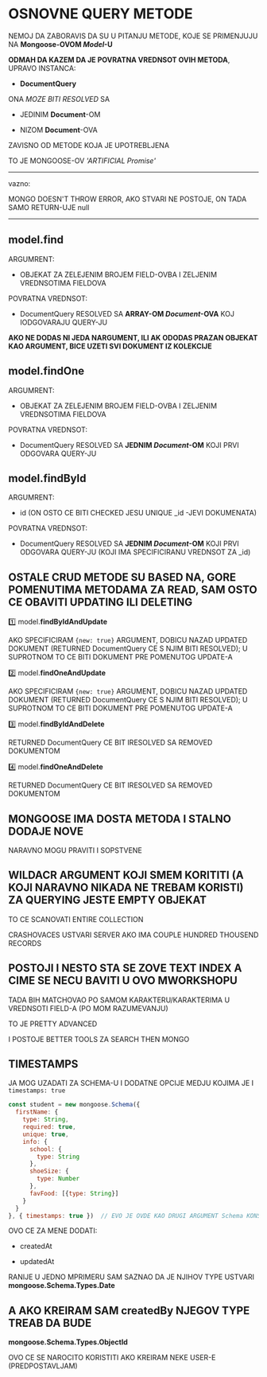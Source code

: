 # OSNOVNE QUERY METODE

NEMOJ DA ZABORAVIS DA SU U PITANJU METODE, KOJE SE PRIMENJUJU NA **Mongoose-OVOM *Model*-U**

**ODMAH DA KAZEM DA JE POVRATNA VREDNSOT OVIH METODA**, UPRAVO INSTANCA:

- **DocumentQuery**

ONA *MOZE BITI RESOLVED* SA

- JEDINIM **Document**-OM

- NIZOM **Document**-OVA

ZAVISNO OD METODE KOJA JE UPOTREBLJENA

TO JE MONGOOSE-OV *'ARTIFICIAL Promise'*

******

vazno:

MONGO DOESN'T THROW ERROR, AKO STVARI NE POSTOJE, ON TADA SAMO RETURN-UJE null

******

## model.find

ARGUMRENT:

- OBJEKAT ZA ZELEJENIM BROJEM FIELD-OVBA I ZELJENIM VREDNSOTIMA FIELDOVA

POVRATNA VREDNSOT:

- DocumentQuery RESOLVED SA **ARRAY-OM *Document*-OVA** KOJ IODGOVARAJU QUERY-JU

**AKO NE DODAS NI JEDA NARGUMENT, ILI AK ODODAS PRAZAN OBJEKAT KAO ARGUMENT, BICE UZETI SVI DOKUMENT IZ KOLEKCIJE**

## model.findOne

ARGUMRENT:

- OBJEKAT ZA ZELEJENIM BROJEM FIELD-OVBA I ZELJENIM VREDNSOTIMA FIELDOVA

POVRATNA VREDNSOT:

- DocumentQuery RESOLVED SA **JEDNIM *Document*-OM** KOJI PRVI ODGOVARA QUERY-JU

## model.findById

ARGUMRENT:

- id (ON OSTO CE BITI CHECKED JESU UNIQUE _id -JEVI DOKUMENATA)

POVRATNA VREDNSOT:

- DocumentQuery RESOLVED SA **JEDNIM *Document*-OM** KOJI PRVI ODGOVARA QUERY-JU (KOJI IMA SPECIFICIRANU VREDNSOT ZA _id)

## OSTALE CRUD METODE SU BASED NA, GORE POMENUTIMA METODAMA ZA READ, SAM OSTO CE OBAVITI UPDATING ILI DELETING

:one: model.**findByIdAndUpdate**

AKO SPECIFICIRAM `{new: true}` ARGUMENT, DOBICU NAZAD UPDATED DOKUMENT (RETURNED DocumentQuery CE S NJIM BITI RESOLVED); U SUPROTNOM TO CE BITI DOKUMENT PRE POMENUTOG UPDATE-A

:two: model.**findOneAndUpdate**

AKO SPECIFICIRAM `{new: true}` ARGUMENT, DOBICU NAZAD UPDATED DOKUMENT (RETURNED DocumentQuery CE S NJIM BITI RESOLVED);
U SUPROTNOM TO CE BITI DOKUMENT PRE POMENUTOG UPDATE-A

:three: model.**findByIdAndDelete**

RETURNED DocumentQuery CE BIT IRESOLVED SA REMOVED DOKUMENTOM

:four: model.**findOneAndDelete**

RETURNED DocumentQuery CE BIT IRESOLVED SA REMOVED DOKUMENTOM

## MONGOOSE IMA DOSTA METODA I STALNO DODAJE NOVE

NARAVNO MOGU PRAVITI I SOPSTVENE

## WILDACR ARGUMENT KOJI SMEM KORITITI (A KOJI NARAVNO NIKADA NE TREBAM KORISTI) ZA QUERYING JESTE EMPTY OBJEKAT

TO CE SCANOVATI ENTIRE COLLECTION

CRASHOVACES USTVARI SERVER AKO IMA COUPLE HUNDRED THOUSEND RECORDS

## POSTOJI I NESTO STA SE ZOVE TEXT INDEX A CIME SE NECU BAVITI U OVO MWORKSHOPU

TADA BIH MATCHOVAO PO SAMOM KARAKTERU/KARAKTERIMA U VREDNSOTI FIELD-A (PO MOM RAZUMEVANJU)

TO JE PRETTY ADVANCED

I POSTOJE BETTER TOOLS ZA SEARCH THEN MONGO

## TIMESTAMPS

JA MOG UZADATI ZA SCHEMA-U I DODATNE OPCIJE MEDJU KOJIMA JE I  `timestamps: true`

```javascript
const student = new mongoose.Schema({
  firstName: {
    type: String,
    required: true,
    unique: true,
    info: {
      school: {
        type: String
      },
      shoeSize: {
        type: Number
      },
      favFood: [{type: String}]
    }
  }
}, { timestamps: true })  // EVO JE OVDE KAO DRUGI ARGUMENT Schema KONSTRUKTORA
```

OVO CE ZA MENE DODATI:

- createdAt

- updatedAt

RANIJE U JEDNO MPRIMERU SAM SAZNAO DA JE NJIHOV TYPE USTVARI **mongoose.Schema.Types.Date**

## A AKO KREIRAM SAM createdBy NJEGOV TYPE TREAB DA BUDE

**mongoose.Schema.Types.ObjectId**

OVO CE SE NAROCITO KORISTITI AKO KREIRAM NEKE USER-E (PREDPOSTAVLJAM)
